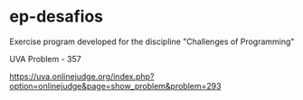 # ep-desafios
Exercise program developed for the discipline "Challenges of Programming"

UVA Problem - 357

https://uva.onlinejudge.org/index.php?option=onlinejudge&page=show_problem&problem=293

